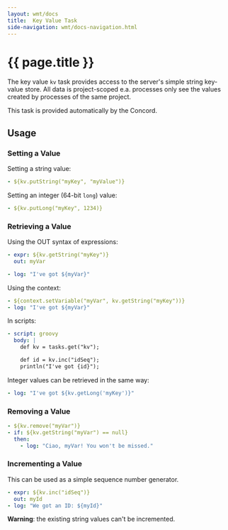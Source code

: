 ```yaml
---
layout: wmt/docs
title:  Key Value Task
side-navigation: wmt/docs-navigation.html
---
```


# {{ page.title }}

The key value `kv` task provides access to the server's simple string
key-value store. All data is project-scoped e.a. processes only see the values
created by processes of the same project.

This task is provided automatically by the Concord.

## Usage

### Setting a Value

Setting a string value:
```yaml
- ${kv.putString("myKey", "myValue")}
```

Setting an integer (64-bit `long`) value:
```yaml
- ${kv.putLong("myKey", 1234)}
```

### Retrieving a Value

Using the OUT syntax of expressions:

```yaml
- expr: ${kv.getString("myKey")}
  out: myVar

- log: "I've got ${myVar}"
```

Using the context:

```yaml
- ${context.setVariable("myVar", kv.getString("myKey"))}
- log: "I've got ${myVar}"
```

In scripts:

```yaml
- script: groovy
  body: |
    def kv = tasks.get("kv");

    def id = kv.inc("idSeq");
    println("I've got {id}");
```

Integer values can be retrieved in the same way:

```yaml
- log: "I've got ${kv.getLong('myKey')}"
```

### Removing a Value

```yaml
- ${kv.remove("myVar")}
- if: ${kv.getString("myVar") == null}
  then:
    - log: "Ciao, myVar! You won't be missed."
```

### Incrementing a Value

This can be used as a simple sequence number generator.

```yaml
- expr: ${kv.inc("idSeq")}
  out: myId
- log: "We got an ID: ${myId}"
```

**Warning**: the existing string values can't be incremented.

